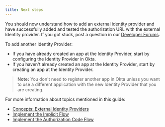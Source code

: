 ```yaml
---
title: Next steps
---
```

You should now understand how to add an external identity provider and have successfully <GuideLink link="../create-an-app-at-idp">added</GuideLink> and <GuideLink link="../use-idp-to-sign-in">tested the authorization URL</GuideLink> with the external Identity provider. If you got stuck, post a question in our [Developer Forums](https://devforum.okta.com).

To add another Identity Provider:
* If you have already created an app at the Identity Provider, start by <GuideLink link="../configure-idp-in-okta">configuring the Identity Provider in Okta</GuideLink>.
* If you haven't already created an app at the Identity Provider, start by <GuideLink link="../create-an-app-at-idp/">creating an app at the Identity Provider</GuideLink>.

> **Note:** You don't need to <GuideLink link="../register-app-in-okta">register another app in Okta</GuideLink> unless you want to use a different application with the new Identity Provider that you are creating.

For more information about topics mentioned in this guide:

* [Concepts: External Identity Providers](/docs/concepts/identity-providers/)
* [Implement the Implicit Flow](/docs/guides/implement-implicit/overview/)
* [Implement the Authorization Code Flow](/docs/guides/implement-auth-code/overview/)


